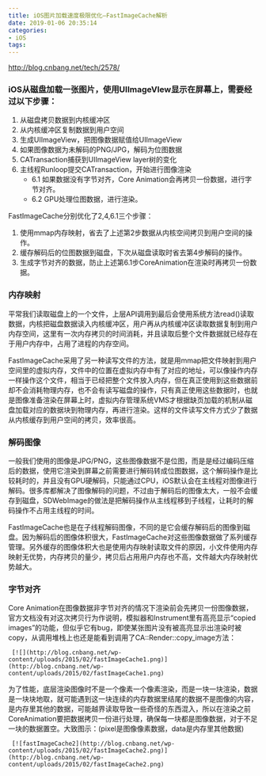 ```yaml
---
title: iOS图片加载速度极限优化—FastImageCache解析
date: 2019-01-06 20:35:14
categories:
- iOS
tags:
---
```



http://blog.cnbang.net/tech/2578/



### iOS从磁盘加载一张图片，使用UIImageVIew显示在屏幕上，需要经过以下步骤：
    
1. 从磁盘拷贝数据到内核缓冲区
2. 从内核缓冲区复制数据到用户空间
3. 生成UIImageView，把图像数据赋值给UIImageView
4. 如果图像数据为未解码的PNG/JPG，解码为位图数据
5. CATransaction捕获到UIImageView layer树的变化
6. 主线程Runloop提交CATransaction，开始进行图像渲染
	- 6.1 如果数据没有字节对齐，Core Animation会再拷贝一份数据，进行字节对齐。
	- 6.2 GPU处理位图数据，进行渲染。
    
FastImageCache分别优化了2,4,6.1三个步骤：
    
1. 使用mmap内存映射，省去了上述第2步数据从内核空间拷贝到用户空间的操作。
2. 缓存解码后的位图数据到磁盘，下次从磁盘读取时省去第4步解码的操作。
3. 生成字节对齐的数据，防止上述第6.1步CoreAnimation在渲染时再拷贝一份数据。

    
### 内存映射
    
平常我们读取磁盘上的一个文件，上层API调用到最后会使用系统方法read()读取数据，内核把磁盘数据读入内核缓冲区，用户再从内核缓冲区读取数据复制到用户内存空间，这里有一次内存拷贝的时间消耗，并且读取后整个文件数据就已经存在于用户内存中，占用了进程的内存空间。
    
FastImageCache采用了另一种读写文件的方法，就是用mmap把文件映射到用户空间里的虚拟内存，文件中的位置在虚拟内存中有了对应的地址，可以像操作内存一样操作这个文件，相当于已经把整个文件放入内存，但在真正使用到这些数据前却不会消耗物理内存，也不会有读写磁盘的操作，只有真正使用这些数据时，也就是图像准备渲染在屏幕上时，虚拟内存管理系统VMS才根据缺页加载的机制从磁盘加载对应的数据块到物理内存，再进行渲染。这样的文件读写文件方式少了数据从内核缓存到用户空间的拷贝，效率很高。
    
### 解码图像
    
一般我们使用的图像是JPG/PNG，这些图像数据不是位图，而是是经过编码压缩后的数据，使用它渲染到屏幕之前需要进行解码转成位图数据，这个解码操作是比较耗时的，并且没有GPU硬解码，只能通过CPU，iOS默认会在主线程对图像进行解码。很多库都解决了图像解码的问题，不过由于解码后的图像太大，一般不会缓存到磁盘，SDWebImage的做法是把解码操作从主线程移到子线程，让耗时的解码操作不占用主线程的时间。
    
FastImageCache也是在子线程解码图像，不同的是它会缓存解码后的图像到磁盘。因为解码后的图像体积很大，FastImageCache对这些图像数据做了系列缓存管理。另外缓存的图像体积大也是使用内存映射读取文件的原因，小文件使用内存映射无优势，内存拷贝的量少，拷贝后占用用户内存也不高，文件越大内存映射优势越大。
    
### 字节对齐
    
Core Animation在图像数据非字节对齐的情况下渲染前会先拷贝一份图像数据，官方文档没有对这次拷贝行为作说明，模拟器和Instrument里有高亮显示“copied images”的功能，但似乎它有bug，即使某张图片没有被高亮显示出渲染时被copy，从调用堆栈上也还是能看到调用了CA::Render::copy_image方法：
    
     [![](http://blog.cnbang.net/wp-content/uploads/2015/02/fastImageCache1.png)](http://blog.cnbang.net/wp-content/uploads/2015/02/fastImageCache1.png)
    
为了性能，底层渲染图像时不是一个像素一个像素渲染，而是一块一块渲染，数据是一块块地取，就可能遇到这一块连续的内存数据里结尾的数据不是图像的内容，是内存里其他的数据，可能越界读取导致一些奇怪的东西混入，所以在渲染之前CoreAnimation要把数据拷贝一份进行处理，确保每一块都是图像数据，对于不足一块的数据置空。大致图示：(pixel是图像像素数据，data是内存里其他数据)
    
     [![fastImageCache2](http://blog.cnbang.net/wp-content/uploads/2015/02/fastImageCache2.png)](http://blog.cnbang.net/wp-content/uploads/2015/02/fastImageCache2.png)
   